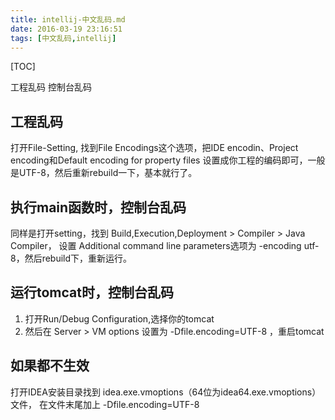 ```yaml
---
title: intellij-中文乱码.md
date: 2016-03-19 23:16:51
tags: [中文乱码,intellij]
---
```


[TOC]

工程乱码
控制台乱码

<!--more-->

## 工程乱码

打开File-Setting, 找到File Encodings这个选项，把IDE encodin、Project encoding和Default encoding for property files 设置成你工程的编码即可，一般是UTF-8，然后重新rebuild一下，基本就行了。

## 执行main函数时，控制台乱码

同样是打开setting，找到 Build,Execution,Deployment > Compiler > Java Compiler， 设置 Additional command line parameters选项为 -encoding utf-8，然后rebuild下，重新运行。

## 运行tomcat时，控制台乱码

1. 打开Run/Debug Configuration,选择你的tomcat
2. 然后在  Server > VM options 设置为 -Dfile.encoding=UTF-8 ，重启tomcat

## 如果都不生效

打开IDEA安装目录找到 idea.exe.vmoptions（64位为idea64.exe.vmoptions）文件， 在文件末尾加上 -Dfile.encoding=UTF-8
